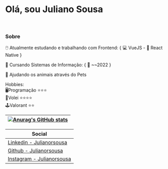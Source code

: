# Olá, sou Juliano Sousa
<br>

### Sobre
 🖱️ Atualmente estudando e trabalhando com Frontend: { 💻 VueJS - 📱 React Native }

 📖 Cursando Sistemas de Informação: { 📅 ~~2022 }

 🐾 Ajudando os animais através do Pets
 
 
Hobbies: <br>
🖥️Programação ⭐⭐⭐
<br>
🏐Volei ⭐⭐⭐⭐
<br>
🕹️Valorant ⭐⭐


|[![Anurag's GitHub stats](https://github-readme-stats.vercel.app/api?username=JulianoRSousa&hide=contribs,prs)](https://www.linkedin.com/in/julianorsousa/)|
| ------ |

|Social|
| ------ |
| [Linkedin - Julianorsousa](https://www.linkedin.com/in/julianorsousa/) |
| [Github - Julianorsousa](https://github.com/julianorsousa) |
| [Instagram - Julianorsousa](https://www.instagram.com/julianorsousa/) |
